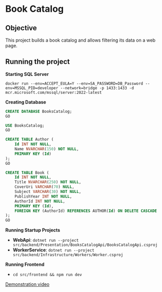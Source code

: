 # Book Catalog

## Objective

This project builds a book catalog and allows filtering its data on a web page.

## Running the project

**Starting SQL Server**

```shell
docker run --env=ACCEPT_EULA=Y --env=SA_PASSWORD=DB_Password --env=MSSQL_PID=developer --network=bridge -p 1433:1433 -d mcr.microsoft.com/mssql/server:2022-latest
```

**Creating Database**

```sql
CREATE DATABASE BooksCatalog;
GO

USE BooksCatalog;
GO

CREATE TABLE Author (
    Id INT NOT NULL,
    Name NVARCHAR(150) NOT NULL,
    PRIMARY KEY (Id)
);
GO

CREATE TABLE Book (
    Id INT NOT NULL,
    Title NVARCHAR(250) NOT NULL,
    CoverUri VARCHAR(70) NULL,
    Subject VARCHAR(30) NOT NULL,
    PublishYear INT NOT NULL,
    AuthorId INT NOT NULL,
    PRIMARY KEY (Id),
    FOREIGN KEY (AuthorId) REFERENCES AUTHOR(Id) ON DELETE CASCADE
);
GO
```

**Running Startup Projects**

- **WebApi**: `dotnet run --project src/backend/Presentation/BooksCatalogApi/BooksCatalogApi.csproj`
- **WorkerService**: `dotnet run --project src/backend/Infrastructure/Workers/Worker.csproj`

**Running Frontend**

- `cd src/frontend && npm run dev`

[Demonstration video](https://youtu.be/T8g4CnnqaV0)
